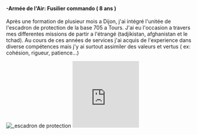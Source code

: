 <h4>-Armée de l'Air: Fusilier commando ( 8 ans )</h4>
  <p>
    Après une formation de plusieur mois a Dijon, j'ai intégré l'unitée de l'escadron de protection de la base 705 a Tours. J'ai eu l'occasion a travers mes differentes missions de partir a l'étrangé (tadjikistan, afghanistan et le tchad).
    Au cours de ces années de services j'ai acquis de l'experience dans diverse compétences mais j'y ai surtout assimiler des valeurs et vertus ( ex: cohésion, rigueur, patience...)
  </p>
  
  <p>
    <a>
    <img src="https://unplyondotorg.files.wordpress.com/2015/11/fusco512.png?w=150&h=150" alt="_escadron de protection">
    <iframe src= "https://giphy.com/embed/9P94yLRR2R4LFNNXIg" width="180" height="180" frameBorder="0" class="giphy-embed" allowFullScreen>
    </a>
  </p>
  
<h4>-STEF - Agent de quai ( 2 ans )</h4>



<h4>-STEF: Agent de quai ( 2 ans )</h4>   
     
 <p><img width="100" height="50" src= https://fracademic.com/pictures/frwiki/76/Logo_STEF-TFE.JPG alt="logo stef"></p>        

 
